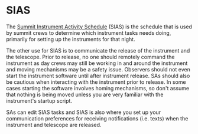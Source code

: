 # SIAS

The [Summit Instrument Activity Schedule](https://www.keck.hawaii.edu/inst/sias/rel/release/web/Sias/siasEh.php?host=mysqlserver&table=datebook) (SIAS) is the schedule that is used by summit crews to determine which instrument tasks needs doing, primarily for setting up the instruments for that night.

The other use for SIAS is to communicate the release of the instrument and the telescope.  Prior to release, no one should remotely command the instrument as day crews may still be working in and around the instrument and moving mechanisms may be a safety issue.  Observers should not even start the instrument software until after instrument release.  SAs should also be cautious when interacting with the instrument prior to release.  In some cases starting the software involves homing mechanisms, so don't assume that nothing is being moved unless you are very familiar with the instrument's startup script.

SAs can edit SIAS tasks and SIAS is also where you set up your communication preferences for receiving notifications (i.e. texts) when the instrument and telescope are released.

